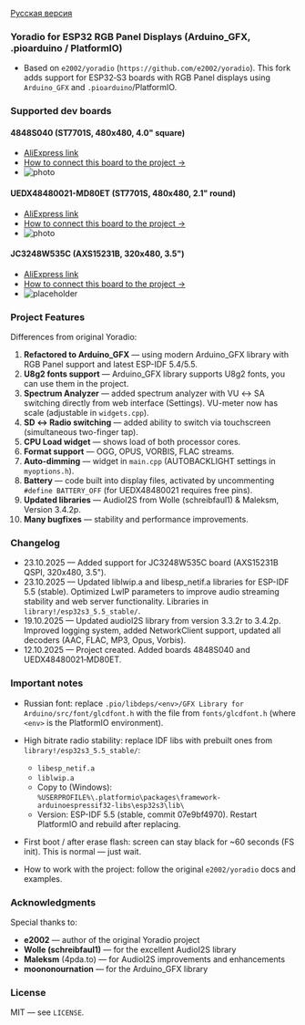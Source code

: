  [Русская версия](README.md)

### Yoradio for ESP32 RGB Panel Displays (Arduino_GFX, .pioarduino / PlatformIO)

- Based on `e2002/yoradio` (`https://github.com/e2002/yoradio`). This fork adds support for ESP32‑S3 boards with RGB Panel displays using `Arduino_GFX` and `.pioarduino`/PlatformIO.

### Supported dev boards

#### 4848S040 (ST7701S, 480x480, 4.0" square)
- [AliExpress link](https://aliexpress.ru/item/1005008214872438.html?)
- [How to connect this board to the project →](README_4848S040_english.md)
- ![photo](https://github.com/user-attachments/assets/8feae43d-82f8-464f-848d-d09c33db8234)

#### UEDX48480021-MD80ET (ST7701S, 480x480, 2.1" round)
- [AliExpress link](https://aliexpress.ru/item/1005007576008287.html?)
- [How to connect this board to the project →](README_UEDX48480021_english.md)
- ![photo](https://github.com/user-attachments/assets/360799e8-da95-4c77-8ad9-c10b85be3855)

#### JC3248W535C (AXS15231B, 320x480, 3.5")
- [AliExpress link](https://aliexpress.ru/item/1005007566332450.html)
- [How to connect this board to the project →](README_JC3248W535C_english.md)
- ![placeholder](https://via.placeholder.com/300x400?text=JC3248W535C)

### Project Features

Differences from original Yoradio:

1. **Refactored to Arduino_GFX** — using modern Arduino_GFX library with RGB Panel support and latest ESP-IDF 5.4/5.5.
2. **U8g2 fonts support** — Arduino_GFX library supports U8g2 fonts, you can use them in the project.
3. **Spectrum Analyzer** — added spectrum analyzer with VU ↔ SA switching directly from web interface (Settings). VU-meter now has scale (adjustable in `widgets.cpp`).
4. **SD ↔ Radio switching** — added ability to switch via touchscreen (simultaneous two-finger tap).
5. **CPU Load widget** — shows load of both processor cores.
6. **Format support** — OGG, OPUS, VORBIS, FLAC streams.
7. **Auto-dimming** — widget in `main.cpp` (AUTOBACKLIGHT settings in `myoptions.h`).
8. **Battery** — code built into display files, activated by uncommenting `#define BATTERY_OFF` (for UEDX48480021 requires free pins).
9. **Updated libraries** — AudioI2S from Wolle (schreibfaul1) & Maleksm, Version 3.4.2p.
10. **Many bugfixes** — stability and performance improvements.

### Changelog

- 23.10.2025 — Added support for JC3248W535C board (AXS15231B QSPI, 320x480, 3.5").
- 23.10.2025 — Updated liblwip.a and libesp_netif.a libraries for ESP-IDF 5.5 (stable). Optimized LwIP parameters to improve audio streaming stability and web server functionality. Libraries in `library!/esp32s3_5.5_stable/`. 
- 19.10.2025 — Updated audioI2S library from version 3.3.2r to 3.4.2p. Improved logging system, added NetworkClient support, updated all decoders (AAC, FLAC, MP3, Opus, Vorbis). 
- 12.10.2025 — Project created. Added boards 4848S040 and UEDX48480021‑MD80ET.

### Important notes

- Russian font: replace `.pio/libdeps/<env>/GFX Library for Arduino/src/font/glcdfont.h` with the file from `fonts/glcdfont.h` (where `<env>` is the PlatformIO environment).

- High bitrate radio stability: replace IDF libs with prebuilt ones from `library!/esp32s3_5.5_stable/`:
  - `libesp_netif.a`
  - `liblwip.a`
  - Copy to (Windows): `%USERPROFILE%\.platformio\packages\framework-arduinoespressif32-libs\esp32s3\lib\`
  - Version: ESP-IDF 5.5 (stable, commit 07e9bf4970). Restart PlatformIO and rebuild after replacing.
  
- First boot / after erase flash: screen can stay black for ~60 seconds (FS init). This is normal — just wait.

- How to work with the project: follow the original `e2002/yoradio` docs and examples.

### Acknowledgments

Special thanks to:
- **e2002** — author of the original Yoradio project
- **Wolle (schreibfaul1)** — for the excellent AudioI2S library
- **Maleksm** (4pda.to) — for AudioI2S improvements and enhancements
- **moononournation** — for the Arduino_GFX library

### License

MIT — see `LICENSE`.


